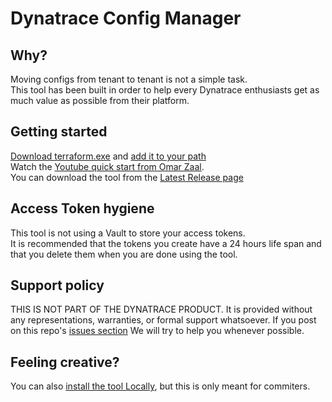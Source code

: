 # Dynatrace Config Manager

## Why?
Moving configs from tenant to tenant is not a simple task.
<br>This tool has been built in order to help every Dynatrace enthusiasts get as much value as possible from their platform.

## Getting started
[Download terraform.exe](https://developer.hashicorp.com/terraform/downloads) and [add it to your path](https://stackoverflow.com/questions/1618280/where-can-i-set-path-to-make-exe-on-windows)
<br>Watch the [Youtube quick start from Omar Zaal](https://www.youtube.com/watch?v=h__0826oJ5o).
<br>You can download the tool from the [Latest Release page](https://github.com/dcryans/Dynatrace-Config-Manager/releases/latest)

## Access Token hygiene
This tool is not using a Vault to store your access tokens.
<br>It is recommended that the tokens you create have a 24 hours life span and that you delete them when you are done using the tool.

## Support policy
THIS IS NOT PART OF THE DYNATRACE PRODUCT. It is provided without any representations, warranties, or formal support whatsoever. If you post on this repo's [issues section](https://github.com/dcryans/Dynatrace-Config-Manager/issues) We will try to help you whenever possible.

## Feeling creative?
You can also [install the tool Locally](https://github.com/dcryans/Dynatrace-Config-Manager/blob/master/documentation/gifs/Install%20Locally.md), but this is only meant for commiters.

